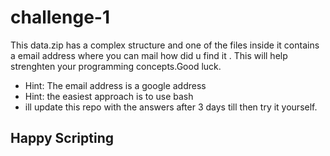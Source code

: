 # challenge-1
This data.zip has a complex structure and one of the files inside it contains a email address where you can mail how did u find it . This will help strenghten your programming concepts.Good luck.
- Hint:  The email address is a google address
- Hint: the easiest approach is to use bash
- ill update this repo with the answers after 3 days till then try it yourself.
## Happy Scripting
